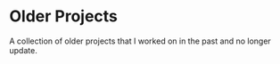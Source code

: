 # Older Projects
 
A collection of older projects that I worked on in the past and no longer update.
